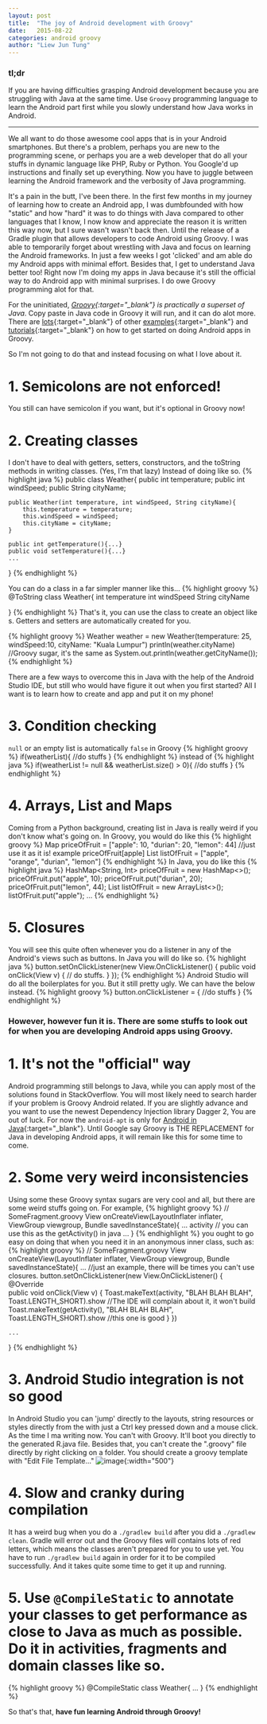 ```yaml
---
layout: post
title:  "The joy of Android development with Groovy"
date:   2015-08-22
categories: android groovy
author: "Liew Jun Tung"
---
```

### tl;dr ###
If you are having difficulties grasping Android development because you are struggling with Java at the same time. Use `Groovy` programming language to learn the Android part first while you slowly understand how Java works in Android.

-------------------------------

We all want to do those awesome cool apps that is in your Android smartphones. But there's a problem, perhaps you are new to the programming scene, or perhaps you are a web developer that do all your stuffs in dynamic language like PHP, Ruby or Python. You Google'd up instructions and finally set up everything. Now you have to juggle between learning the Android framework and the verbosity of Java programming. 

It's a pain in the butt, I've been there. In the first few months in my journey of learning how to create an Android app, I was dumbfounded with how "static" and how "hard" it was to do things with Java compared to other languages that I know, I now know and appreciate the reason it is written this way now, but I sure wasn't  wasn't back then. Until the release of a Gradle plugin that allows developers to code Android using Groovy. I was able to temporarily forget about wrestling with Java and focus on learning the Android frameworks. In just a few weeks I got 'clicked' and am able do my Android apps with minimal effort. Besides that, I get to understand Java better too! Right now I'm doing my apps in Java because it's still the official way to do Android app with minimal surprises. I do owe Groovy programming alot for that.

For the uninitiated, *[Groovy][groovy]{:target="_blank"} is practically a superset of Java*. Copy paste in Java code in Groovy it will run, and it can do alot more. There are [lots][example1]{:target="_blank"} of other [examples][example2]{:target="_blank"} and [tutorials][example3]{:target="_blank"} on how to get started on doing Android apps in Groovy. 

So I'm not going to do that and instead focusing on what I love about it.

# 1. Semicolons are not enforced! #
You still can have semicolon if you want, but it's optional in Groovy now! 

# 2. Creating classes #

I don't have to deal with getters, setters, constructors, and the toString methods in writing classes. (Yes, I'm that lazy) Instead of doing like so.
{% highlight java %}
public class Weather{
	public int temperature;
	public int windSpeed;
	public String cityName;

	public Weather(int temperature, int windSpeed, String cityName){
		this.temperature = temperature;
		this.windSpeed = windSpeed;
		this.cityName = cityName;
	}

	public int getTemperature(){...}
	public void setTemperature(){...}
	...
}
{% endhighlight %}

You can do a class in a far simpler manner like this...
{% highlight groovy %}
@ToString
class Weather{
	int temperature
	int windSpeed
	String cityName

}
{% endhighlight %}
That's it, you can use the class to create an object like s. Getters and setters are automatically created for you.

{% highlight groovy %}
Weather weather = new Weather(temperature: 25, windSpeed:10, cityName: "Kuala Lumpur")
println(weather.cityName) //Groovy sugar, it's the same as System.out.println(weather.getCityName());
{% endhighlight %}

There are a few ways to overcome this in Java with the help of the Android Studio IDE, but still who would have figure it out 
when you first started? All I want is to learn how to create and app and put it on my phone!

# 3. Condition checking #
`null` or an empty list is automatically `false` in Groovy
{% highlight groovy %}
if(weatherList){
	//do stuffs
}
{% endhighlight %}
instead of 
{% highlight java %}
if(weatherList != null && weatherList.size() > 0){
	//do stuffs
}
{% endhighlight %}

# 4. Arrays, List and Maps #
Coming from a Python background, creating list in Java is really weird if you don't know what's going on. In Groovy, you would do like this
{% highlight groovy %}
Map priceOfFruit = ["apple": 10, "durian": 20, "lemon": 44] //just use it as it is! example priceOfFruit[apple]
List listOfFruit = ["apple", "orange", "durian", "lemon"] 
{% endhighlight %}
In Java, you do like this
{% highlight java %}
HashMap<String, Int> priceOfFruit = new HashMap<>();
priceOfFruit.put("apple", 10);
priceOfFruit.put("durian", 20);
priceOfFruit.put("lemon", 44);
List<String> listOfFruit = new ArrayList<>();
listOfFruit.put("apple");
...
{% endhighlight %}

# 5. Closures #
You will see this quite often whenever you do a listener in any of the Android's views such as buttons.
In Java you will do like so.
{% highlight java %}
button.setOnClickListener(new View.OnClickListener() {
             public void onClick(View v) {
                 // do stuffs.
             }
         });
{% endhighlight %}
Android Studio will do all the boilerplates for you. But it still pretty ugly. We can have the below instead.
{% highlight groovy %}
button.onClickListener = {
	//do stuffs
}
{% endhighlight %}

### However, however fun it is. There are some stuffs to look out for when you are developing Android apps using Groovy. ###

# 1. It's not the "official" way #
Android programming still belongs to Java, while you can apply most of the solutions found in StackOverflow. You will most likely need to search harder if your problem is Groovy Android related. If you are slightly advance and you want to use the newest Dependency Injection library Dagger 2, You are out of luck. For now the `android-apt` is only for [Android in Java][bitbucket]{:target="_blank"}. Until Google say Groovy is THE REPLACEMENT for Java in developing Android apps, it will remain like this for some time to come. 

# 2. Some very weird inconsistencies #
Using some these Groovy syntax sugars are very cool and all, but there are some weird stuffs going on. For example,
{% highlight groovy %}
// SomeFragment.groovy
View onCreateView(LayoutInflater inflater, ViewGroup viewgroup, Bundle savedInstanceState){
	...
	activity // you can use this as the getActivity() in java
	...
}
{% endhighlight %}
you ought to go easy on doing that when you need it in an anonymous inner class, such as:
{% highlight groovy %}
// SomeFragment.groovy
View onCreateView(LayoutInflater inflater, ViewGroup viewgroup, Bundle savedInstanceState){
	...
	//just an example, there will be times you can't use closures.
	button.setOnClickListener(new View.OnClickListener() {
	    @Override           
	    public void onClick(View v) {
	        Toast.makeText(activity, "BLAH BLAH BLAH", Toast.LENGTH_SHORT).show  //The IDE will complain about it, it won't build 
	         Toast.makeText(getActivity(), "BLAH BLAH BLAH", Toast.LENGTH_SHORT).show  //this one is good
	    }
	})

	...
}
{% endhighlight %}

# 3. Android Studio integration is not so good
In Android Studio you can 'jump' directly to the layouts, string resources or styles directly from the with just a Ctrl key pressed down and a mouse click. As the time I ma writing now. You can't with Groovy. It'll boot you directly to the generated R.java file. Besides that, you can't create the ".groovy" file directly by right clicking on a folder. You should create a groovy template with "Edit File Template..." 
![image]({{site.url}}/img/studio.png){:width="500"}

# 4. Slow and cranky during compilation
It has a weird bug when you do a `./gradlew build` after you did a `./gradlew clean`. Gradle will error out and the Groovy files will contains lots of red letters, which means the classes aren't prepared for you to use yet. You have to run `./gradlew build` again in order for it to be compiled successfully. And it takes quite some time to get it up and running. 

# 5. Use `@CompileStatic` to annotate your classes to get performance as close to Java as much as possible. Do it in activities, fragments and domain classes like so.
{% highlight groovy %}
@CompileStatic
class Weather{
	...
}
{% endhighlight %}

So that's that, **have fun learning Android through Groovy!**


[bitbucket]: https://bitbucket.org/hvisser/android-apt/issues/43/support-groovy-android-plugin
[groovy]: http://www.groovy-lang.org/
[example1]: https://objectpartners.com/2014/09/04/developing-native-android-app-using-groovy/
[example2]: http://hosain.net/2015/02/07/getting-started-with-android-development-using-groovy-2.4-and-android-studio.html
[example3]: https://dzone.com/articles/creating-android-apps-groovy